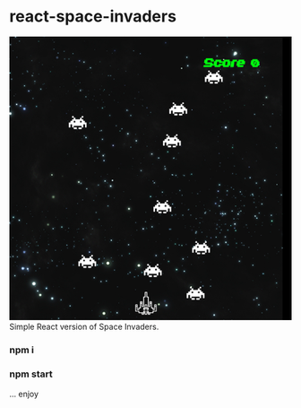 # react-space-invaders
![DemoPicture](https://github.com/JacoMig/react-space-invaders/blob/master/SpaceINvadersDemoPicture.png)
Simple React version of Space Invaders. <br>
### npm i
### npm start
... enjoy
